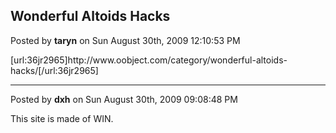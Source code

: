## Wonderful Altoids Hacks
Posted by **taryn** on Sun August 30th, 2009 12:10:53 PM

[url:36jr2965]http&#58;//www&#46;oobject&#46;com/category/wonderful-altoids-hacks/[/url:36jr2965]

--------------------------------------------------------------------------------

Posted by **dxh** on Sun August 30th, 2009 09:08:48 PM

This site is made of WIN.
